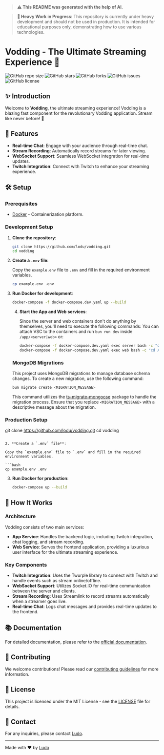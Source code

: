 > **⚠️ This README was generated with the help of AI.**

> **🚧 Heavy Work in Progress**: This repository is currently under heavy development and should not be used in production. It is intended for educational purposes only, demonstrating how to use various technologies.



# Vodding - The Ultimate Streaming Experience 🚀

![GitHub repo size](https://img.shields.io/github/repo-size/lodu/vodding?style=for-the-badge&color=blueviolet)
![GitHub stars](https://img.shields.io/github/stars/lodu/vodding?style=for-the-badge&color=blueviolet)
![GitHub forks](https://img.shields.io/github/forks/lodu/vodding?style=for-the-badge&color=blueviolet)
![GitHub issues](https://img.shields.io/github/issues/lodu/vodding?style=for-the-badge&color=blueviolet)
![GitHub license](https://img.shields.io/github/license/lodu/vodding?style=for-the-badge&color=blueviolet)

## ✨ Introduction

Welcome to **Vodding**, the ultimate streaming experience! Vodding is a blazing fast component for the revolutionary Vodding application. Stream like never before! 🎉

## 🎯 Features

- **Real-time Chat**: Engage with your audience through real-time chat.
- **Stream Recording**: Automatically record streams for later viewing.
- **WebSocket Support**: Seamless WebSocket integration for real-time updates.
- **Twitch Integration**: Connect with Twitch to enhance your streaming experience.

## 🛠️ Setup

### Prerequisites

- [Docker](https://www.docker.com) - Containerization platform.

### Development Setup

1. **Clone the repository**:

   ```bash
   git clone https://github.com/lodu/vodding.git
   cd vodding
   ```

2. **Create a `.env` file**:

   Copy the `example.env` file to `.env` and fill in the required environment variables.

   ```bash
   cp example.env .env
   ```

3. **Run Docker for development**:

   ```bash
   docker-compose -f docker-compose.dev.yaml up --build
   ```

   4. **Start the App and Web services**:

      Since the server and web containers don't do anything by themselves, you'll need to execute the following commands:
      You can attach VSC to the containers and run `bun run dev` inside `/app/<server|web>` or:

      ```bash
      docker-compose -f docker-compose.dev.yaml exec server bash -c "cd /app/server && bun run dev"
      docker-compose -f docker-compose.dev.yaml exec web bash -c "cd /app/web && bun run dev"
      ```

   ### MongoDB Migrations

   This project uses MongoDB migrations to manage database schema changes. To create a new migration, use the following command:

   ```sh
   bun migrate create <MIGRATION_MESSAGE>
   ```

   This command utilizes the [ts-migrate-mongoose](https://www.npmjs.com/package/ts-migrate-mongoose) package to handle the migration process. Ensure that you replace `<MIGRATION_MESSAGE>` with a descriptive message about the migration.

### Production Setup

git clone https://github.com/lodu/vodding.git
cd vodding

````

2. **Create a `.env` file**:

Copy the `example.env` file to `.env` and fill in the required environment variables.

```bash
cp example.env .env
````

3. **Run Docker for production**:

   ```bash
   docker-compose up --build
   ```

## 🚀 How It Works

### Architecture

Vodding consists of two main services:

- **App Service**: Handles the backend logic, including Twitch integration, chat logging, and stream recording.
- **Web Service**: Serves the frontend application, providing a luxurious user interface for the ultimate streaming experience.

### Key Components

- **Twitch Integration**: Uses the Twurple library to connect with Twitch and handle events such as stream online/offline.
- **WebSocket Support**: Utilizes Socket.IO for real-time communication between the server and clients.
- **Stream Recording**: Uses Streamlink to record streams automatically when a streamer goes live.
- **Real-time Chat**: Logs chat messages and provides real-time updates to the frontend.

## 📚 Documentation

For detailed documentation, please refer to the [official documentation](https://github.com/lodu/vodding).

## 🤝 Contributing

We welcome contributions! Please read our [contributing guidelines](https://github.com/lodu/vodding/blob/main/CONTRIBUTING.md) for more information.

## 📜 License

This project is licensed under the MIT License - see the [LICENSE](https://github.com/lodu/vodding/blob/main/LICENSE) file for details.

## 💬 Contact

For any inquiries, please contact [Ludo](mailto:ludo@lodu.dev).

---

Made with ❤️ by [Ludo](https://github.com/lodu)

